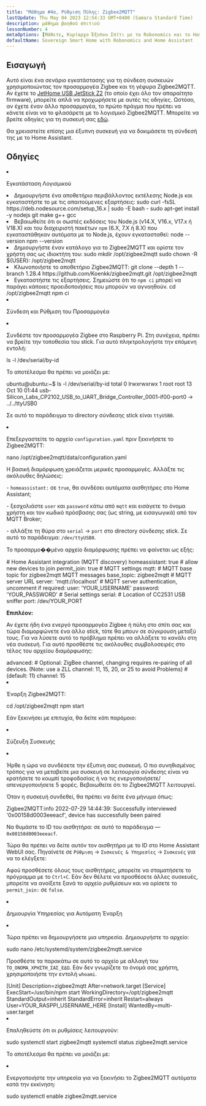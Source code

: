 ```yaml
---
title: "Μάθημα #4α, Ρύθμιση Πύλης: Zigbee2MQTT"
lastUpdate: Thu May 04 2023 12:54:33 GMT+0400 (Samara Standard Time)
description: μάθημα βοηθού σπιτιού
lessonNumber: 4
metaOptions: [Μάθετε, Κυρίαρχο Έξυπνο Σπίτι με το Robonomics και το Home Assistant]
defaultName: Sovereign Smart Home with Robonomics and Home Assistant
---
```


## Εισαγωγή

Αυτό είναι ένα σενάριο εγκατάστασης για τη σύνδεση συσκευών χρησιμοποιώντας τον προσαρμογέα Zigbee και τη γέφυρα Zigbee2MQTT. Αν έχετε το [JetHome USB JetStick Z2](https://jethome.ru/z2/?sl=en) (το οποίο έχει όλο τον απαραίτητο firmware), μπορείτε απλά να προχωρήσετε με αυτές τις οδηγίες. Ωστόσο, αν έχετε έναν άλλο προσαρμογέα, το πρώτο πράγμα που πρέπει να κάνετε είναι να το φλασάρετε με το λογισμικό Zigbee2MQTT. Μπορείτε να βρείτε οδηγίες για τη συσκευή σας [εδώ](https://www.zigbee2mqtt.io/guide/adapters/).

Θα χρειαστείτε επίσης μια έξυπνη συσκευή για να δοκιμάσετε τη σύνδεσή της με το Home Assistant.


## Οδηγίες

<List type="numbers">

<li>

Εγκατάσταση Λογισμικού

<List>

  <li>
    Δημιουργήστε ένα αποθετήριο περιβάλλοντος εκτέλεσης Node.js και εγκαταστήστε το με τις απαιτούμενες εξαρτήσεις:
    <LessonCodeWrapper language="bash" codeClass="big-code" noLines>sudo curl -fsSL https://deb.nodesource.com/setup_16.x | sudo -E bash - </LessonCodeWrapper>
    <LessonCodeWrapper language="bash" noLines>sudo apt-get install -y nodejs git make g++ gcc</LessonCodeWrapper>

  </li>

  <li>
    Βεβαιωθείτε ότι οι σωστές εκδόσεις του Node.js (v14.X, V16.x, V17.x ή V18.X) και του διαχειριστή πακέτων <code class="nowb">npm</code> (6.X, 7.X ή 8.X) που εγκαταστάθηκαν αυτόματα με το Node.js, έχουν εγκατασταθεί:
    <LessonCodeWrapper language="bash" noLines>node --version</LessonCodeWrapper>
    <LessonCodeWrapper language="bash" noLines>npm --version</LessonCodeWrapper>
  </li>

  <li>
    Δημιουργήστε έναν κατάλογο για το Zigbee2MQTT και ορίστε τον χρήστη σας ως ιδιοκτήτη του:
    <LessonCodeWrapper language="bash" noLines>sudo mkdir /opt/zigbee2mqtt</LessonCodeWrapper>
    <LessonCodeWrapper language="bash" noLines>sudo chown -R ${USER}: /opt/zigbee2mqtt</LessonCodeWrapper>
  </li>

  <li>
    Κλωνοποιήστε το αποθετήριο Zigbee2MQTT:
    <LessonCodeWrapper language="bash" codeClass="big-code" noLines>
    git clone --depth 1 --branch 1.28.4 https://github.com/Koenkk/zigbee2mqtt.git /opt/zigbee2mqtt
    </LessonCodeWrapper>
  </li>

  <li>
    Εγκαταστήστε τις εξαρτήσεις. Σημειώστε ότι το <code>npm ci</code> μπορεί να παράγει κάποιες προειδοποιήσεις που μπορούν να αγνοηθούν.
    <LessonCodeWrapper language="bash" noLines>cd /opt/zigbee2mqtt</LessonCodeWrapper>
    <LessonCodeWrapper language="bash" noLines>npm ci</LessonCodeWrapper>
  </li>

</List>
</li>

<li>

Σύνδεση και Ρύθμιση του Προσαρμογέα

<List>

<li>

Συνδέστε τον προσαρμογέα Zigbee στο Raspberry Pi. Στη συνέχεια, πρέπει να βρείτε την τοποθεσία του stick. Για αυτό πληκτρολογήστε την επόμενη εντολή:

<LessonCodeWrapper language="bash" noLines>
ls -l /dev/serial/by-id
</LessonCodeWrapper>

Το αποτέλεσμα θα πρέπει να μοιάζει με:

<LessonCodeWrapper language="bash" codeClass="big-code" noCopyIcon>
ubuntu@ubuntu:~$ ls -l /dev/serial/by-id
total 0
lrwxrwxrwx 1 root root 13 Oct 10 01:44 usb-Silicon_Labs_CP2102_USB_to_UART_Bridge_Controller_0001-if00-port0 -> ../../ttyUSB0
</LessonCodeWrapper>

Σε αυτό το παράδειγμα το directory σύνδεσης stick είναι <code>ttyUSB0</code>.
</li>

<li>

Επεξεργαστείτε το αρχείο <code>configuration.yaml</code> πριν ξεκινήσετε το Zigbee2MQTT:

<LessonCodeWrapper language="bash" noLines>
nano /opt/zigbee2mqtt/data/configuration.yaml
</LessonCodeWrapper>

Η βασική διαμόρφωση χρειάζεται μερικές προσαρμογές. Αλλάξτε τις ακόλουθες δηλώσεις:

\- <code>homeassistant:</code> σε <code>true</code>, θα συνδέσει αυτόματα αισθητήρες στο Home Assistant;

\- ξεσχολιάστε <code>user</code> και <code>password</code> κάτω από <code>mqtt</code> και εισάγετε το όνομα χρήστη και τον κωδικό πρόσβασης σας (ως string, με εισαγωγικά) από τον MQTT Broker;

\- αλλάξτε τη θύρα στο <code>serial</code> -> <code>port</code> στο directory σύνδεσης stick. Σε αυτό το παράδειγμα: <code>/dev/ttyUSB0</code>.

Το προσαρμο��μένο αρχείο διαμόρφωσης πρέπει να φαίνεται ως εξής:

<LessonCodeWrapper language="yaml">
# Home Assistant integration (MQTT discovery)
homeassistant: true
# allow new devices to join
permit_join: true
# MQTT settings
mqtt:
  # MQTT base topic for zigbee2mqtt MQTT messages
  base_topic: zigbee2mqtt
  # MQTT server URL
  server: 'mqtt://localhost'
  # MQTT server authentication, uncomment if required:
  user: 'YOUR_USERNAME'
  password: 'YOUR_PASSWORD'
# Serial settings
serial:
  # Location of CC2531 USB sniffer
  port: /dev/YOUR_PORT
</LessonCodeWrapper>


**Επιπλέον:**

Αν έχετε ήδη ένα ενεργό προσαρμογέα Zigbee ή πύλη στο σπίτι σας και τώρα διαμορφώνετε ένα άλλο stick, τότε θα μπουν σε σύγκρουση μεταξύ τους. Για να λύσετε αυτό το πρόβλημα πρέπει να αλλάξετε το κανάλι στη νέα συσκευή. Για αυτό προσθέστε τις ακόλουθες συμβολοσειρές στο τέλος του αρχείου διαμόρφωσης:


<LessonCodeWrapper language="yaml" codeClass="big-code">
advanced:
  # Optional: ZigBee channel, changing requires re-pairing of all devices. (Note: use a ZLL channel: 11, 15, 20, or 25 to avoid Problems)
  # (default: 11)
  channel: 15
</LessonCodeWrapper>
</li>

<li>

Έναρξη Zigbee2MQTT:

<LessonCodeWrapper language="bash" noLines>
cd /opt/zigbee2mqtt
</LessonCodeWrapper>

<LessonCodeWrapper language="bash" noLines>
npm start
</LessonCodeWrapper>

Εάν ξεκινήσει με επιτυχία, θα δείτε κάτι παρόμοιο:

<LessonImages src="smart-house-course/lesson-4-a-1.jpg" alt="code"/>
</li>
</List>
</li>

<li>

Σύζευξη Συσκευής

<List>

<li>

Ήρθε η ώρα να συνδέσετε την έξυπνη σας συσκευή. Ο πιο συνηθισμένος τρόπος για να μεταβείτε μια συσκευή σε λειτουργία σύνδεσης είναι να κρατήσετε το κουμπί τροφοδοσίας ή να τις ενεργοποιήσετε/απενεργοποιήσετε 5 φορές. Βεβαιωθείτε ότι το Zigbee2MQTT λειτουργεί.

<LessonImages src="smart-house-course/lesson-4-a-4.gif" alt="code" imageClasses="mb"/>

Όταν η συσκευή συνδεθεί, θα πρέπει να δείτε ένα μήνυμα όπως:

<LessonCodeWrapper language="bash" codeClass="big-code" noLines>
Zigbee2MQTT:info  2022-07-29 14:44:39: Successfully interviewed '0x00158d0003eeeacf', device has successfully been paired
</LessonCodeWrapper>

Να θυμάστε το ID του αισθητήρα: σε αυτό το παράδειγμα — <code>0x00158d0003eeeacf</code>.

Τώρα θα πρέπει να δείτε αυτόν τον αισθητήρα με το ID στο Home Assistant WebUI σας. Πηγαίνετε σε <code>Ρύθμιση</code> -> <code>Συσκευές & Υπηρεσίες</code> -> <code>Συσκευές</code> για να το ελέγξετε:

<LessonImages src="smart-house-course/lesson-4-a-2.jpg" alt="code" imageClasses="mb"/>

Αφού προσθέσετε όλους τους αισθητήρες, μπορείτε να σταματήσετε το πρόγραμμα με το <code>Ctrl+C</code>. Εάν δεν θέλετε να προσθέσετε άλλες συσκευές, μπορείτε να ανοίξετε ξανά το αρχείο ρυθμίσεων και να ορίσετε το <code>permit_join:</code> σε <code>false</code>.
</li>

</List>
</li>

<li>

Δημιουργία Υπηρεσίας για Αυτόματη Έναρξη

<List>

<li>

Τώρα πρέπει να δημιουργήσετε μια υπηρεσία. Δημιουργήστε το αρχείο:

<LessonCodeWrapper language="bash" noLines>
sudo nano /etc/systemd/system/zigbee2mqtt.service
</LessonCodeWrapper>

Προσθέστε τα παρακάτω σε αυτό το αρχείο με αλλαγή του <code>ΤΟ_ΟΝΟΜΑ_ΧΡΗΣΤΗ_ΣΑΣ_ΕΔΩ</code>. Εάν δεν γνωρίζετε το όνομά σας χρήστη, χρησιμοποιήστε την εντολή <code>whoami</code>.

<LessonCodeWrapper language="bash">
[Unit]
Description=zigbee2mqtt
After=network.target 
[Service]
ExecStart=/usr/bin/npm start
WorkingDirectory=/opt/zigbee2mqtt
StandardOutput=inherit
StandardError=inherit
Restart=always
User=YOUR_RASPPI_USERNAME_HERE
[Install]
WantedBy=multi-user.target
</LessonCodeWrapper>
</li>

<li>

Επαληθεύστε ότι οι ρυθμίσεις λειτουργούν:

<LessonCodeWrapper language="bash" noLines>
sudo systemctl start zigbee2mqtt
</LessonCodeWrapper>

<LessonCodeWrapper language="bash" noLines>
systemctl status zigbee2mqtt.service
</LessonCodeWrapper>

Το αποτέλεσμα θα πρέπει να μοιάζει με:

<LessonImages src="smart-house-course/lesson-4-a-3.jpg" alt="code" imageClasses="mb"/>
</li>

<li>

Ενεργοποιήστε την υπηρεσία για να ξεκινήσει το Zigbee2MQTT αυτόματα κατά την εκκίνηση:

<LessonCodeWrapper language="bash" noLines>
sudo systemctl enable zigbee2mqtt.service
</LessonCodeWrapper>

</li>
</List>
</li>
</List>
